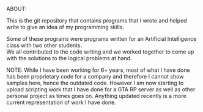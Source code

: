 ABOUT:

This is the git repository that contains programs that I wrote 
and helped write to give an idea of my programming skills.

Some of these programs were programs written for an Artificial Intelligence class with two other students.  
We all contributed to the code writing and we worked together to come up with the solutions to the logical problems at hand.

NOTE:
While I have been working for 6+ years, most of what I have done has been proprietary code for a company and therefore I cannot show samples here, hence the outdated code.  However I am now starting to upload scripting work that I have done for a GTA RP server as well as other personal project as times goes on. Anything updated recently is a more current representation of work I have done. 
